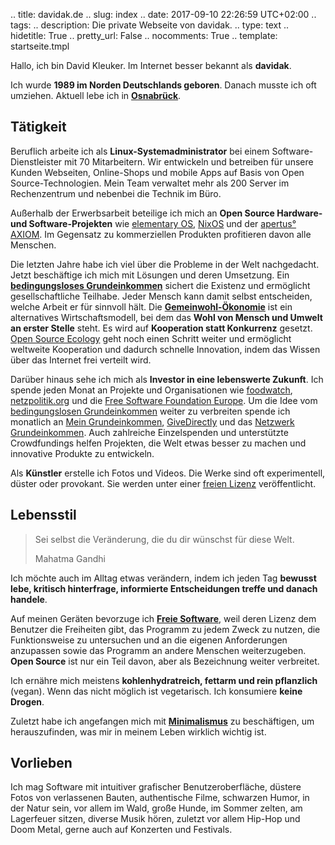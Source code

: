 .. title: davidak.de
.. slug: index
.. date: 2017-09-10 22:26:59 UTC+02:00
.. tags:
.. description: Die private Webseite von davidak.
.. type: text
.. hidetitle: True
.. pretty_url: False
.. nocomments: True
.. template: startseite.tmpl

<p class="lead">
Hallo, ich bin David Kleuker. Im Internet besser bekannt als <strong>davidak</strong>.
</p>

Ich wurde **1989 im Norden Deutschlands geboren**. Danach musste ich oft umziehen. Aktuell lebe ich in **[Osnabrück](https://de.wikipedia.org/wiki/Osnabrück)**.

## Tätigkeit

Beruflich arbeite ich als **Linux-Systemadministrator** bei einem Software-Dienstleister mit 70 Mitarbeitern. Wir entwickeln und betreiben für unsere Kunden Webseiten, Online-Shops und mobile Apps auf Basis von Open Source-Technologien. Mein Team verwaltet mehr als 200 Server im Rechenzentrum und nebenbei die Technik im Büro.

Außerhalb der Erwerbsarbeit beteilige ich mich an **Open Source Hardware- und Software-Projekten** wie [elementary OS](https://elementary.io/), [NixOS](https://nixos.org/) und der [apertus° AXIOM](https://www.apertus.org/axiom-beta). Im Gegensatz zu kommerziellen Produkten profitieren davon alle Menschen.

Die letzten Jahre habe ich viel über die Probleme in der Welt nachgedacht. Jetzt beschäftige ich mich mit Lösungen und deren Umsetzung. Ein **[bedingungsloses Grundeinkommen](http://www.buergerinitiative-grundeinkommen.de/)** sichert die Existenz und ermöglicht gesellschaftliche Teilhabe. Jeder Mensch kann damit selbst entscheiden, welche Arbeit er für sinnvoll hält. Die **[Gemeinwohl-Ökonomie](https://www.ecogood.org/de/vision/theoretische-basis/)** ist ein alternatives Wirtschaftsmodell, bei dem das **Wohl von Mensch und Umwelt an erster Stelle** steht. Es wird auf **Kooperation statt Konkurrenz** gesetzt. [Open Source Ecology](https://wiki.opensourceecology.de/Open_Source_Ecology_Germany/Open_Source_Economy) geht noch einen Schritt weiter und ermöglicht weltweite Kooperation und dadurch schnelle Innovation, indem das Wissen über das Internet frei verteilt wird.

Darüber hinaus sehe ich mich als **Investor in eine lebenswerte Zukunft**. Ich spende jeden Monat an Projekte und Organisationen wie [foodwatch](https://www.foodwatch.org/de/startseite/), [netzpolitik.org](https://netzpolitik.org/) und die [Free Software Foundation Europe](https://fsfe.org/index.de.html). Um die Idee vom [bedingungslosen Grundeinkommen](http://www.buergerinitiative-grundeinkommen.de/) weiter zu verbreiten spende ich monatlich an [Mein Grundeinkommen](https://www.mein-grundeinkommen.de/), [GiveDirectly](https://givedirectly.org/basic-income) und das [Netzwerk Grundeinkommen](https://www.grundeinkommen.de/). Auch zahlreiche Einzelspenden und unterstützte Crowdfundings helfen Projekten, die Welt etwas besser zu machen und innovative Produkte zu entwickeln.

Als **Künstler** erstelle ich Fotos und Videos. Die Werke sind oft experimentell, düster oder provokant. Sie werden unter einer [freien Lizenz](https://de.creativecommons.org/) veröffentlicht.

## Lebensstil

<blockquote>
  <p>Sei selbst die Veränderung, die du dir wünschst für diese Welt.</p>
  <footer>Mahatma Gandhi</footer>
</blockquote>

Ich möchte auch im Alltag etwas verändern, indem ich jeden Tag **bewusst lebe, kritisch hinterfrage, informierte Entscheidungen treffe und danach handele**.

Auf meinen Geräten bevorzuge ich **[Freie Software](https://fsfe.org/about/basics/freesoftware.de.html)**, weil deren Lizenz dem Benutzer die Freiheiten gibt, das Programm zu jedem Zweck zu nutzen, die Funktionsweise zu untersuchen und an die eigenen Anforderungen anzupassen sowie das Programm an andere Menschen weiterzugeben. **Open Source** ist nur ein Teil davon, aber als Bezeichnung weiter verbreitet.

Ich ernähre mich meistens **kohlenhydratreich, fettarm und rein pflanzlich** (vegan). Wenn das nicht möglich ist vegetarisch. Ich konsumiere **keine Drogen**.

Zuletzt habe ich angefangen mich mit **[Minimalismus](https://de.wikipedia.org/wiki/Einfaches_Leben)** zu beschäftigen, um herauszufinden, was mir in meinem Leben wirklich wichtig ist.

## Vorlieben

Ich mag Software mit intuitiver grafischer Benutzeroberfläche, düstere Fotos von verlassenen Bauten, authentische Filme, schwarzen Humor, in der Natur sein, vor allem im Wald, große Hunde, im Sommer zelten, am Lagerfeuer sitzen, diverse Musik hören, zuletzt vor allem Hip-Hop und Doom Metal, gerne auch auf Konzerten und Festivals.
